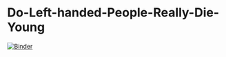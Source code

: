 # Do-Left-handed-People-Really-Die-Young
[![Binder](https://mybinder.org/badge_logo.svg)](https://mybinder.org/v2/gh/mamoun777/Do-Left-handed-People-Really-Die-Young/main?labpath=notebook.ipynb)
